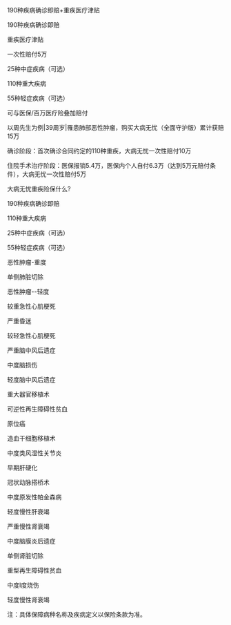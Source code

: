190种疾病确诊即赔+重疾医疗津贴

190种疾病确诊即赔

重疾医疗津贴

一次性赔付5万

25种中症疾病（可选）

110种重大疾病

55种轻症疾病（可选）

可与医保/百万医疗险叠加赔付

以周先生为例|39周岁|罹患肺部恶性肿瘤，购买大病无忧（全面守护版）累计获赔15万

确诊阶段：首次确诊合同约定的110种重疾，大病无忧一次性赔付10万

住院手术治疗阶段：医保报销5.4万，医保内个人自付6.3万（达到5万元赔付条件），大病无忧一次性赔付5万

大病无忧重疾险保什么?

190种疾病确诊即赔

110种重大疾病

25种中症疾病（可选）

55种轻症疾病（可选）

恶性肿瘤-重度

单侧肺脏切除

恶性肿瘤--轻度

较重急性心肌梗死

严重昏迷

较轻急性心肌梗死

严重脑中风后遗症

中度脑损伤

轻度脑中风后遗症

重大器官移植术

可逆性再生障碍性贫血

原位癌

造血干细胞移植术

中度类风湿性关节炎

早期肝硬化

冠状动脉搭桥术

中度原发性帕金森病

轻度慢性肝衰竭

严重慢性肾衰竭

中度脑膜炎后遗症

单侧肾脏切除

重型再生障碍性贫血

中度I度烧伤

轻度慢性肾衰竭

注：具体保障病种名称及疾病定义以保险条款为准。